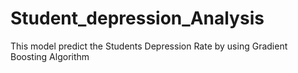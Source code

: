 # Student_depression_Analysis
This model predict the Students Depression Rate by using Gradient Boosting Algorithm
